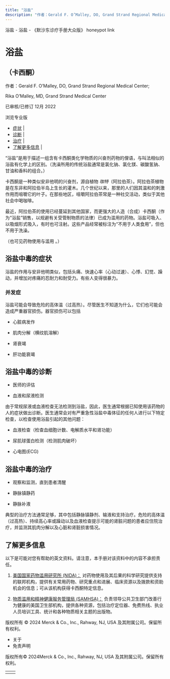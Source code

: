 ```yaml
---
title: "浴盐"
description: "作者：Gerald F. O’Malley, DO, Grand Strand Regional Medical Center;"
---
```


﻿浴盐 \- 浴盐 \- 《默沙东诊疗手册大众版》 honeypot link

# 浴盐

## （卡西酮）

作者：Gerald F. O’Malley, DO, Grand Strand Regional Medical Center;

Rika O’Malley, MD, Grand Strand Medical Center

已审核/已修订 12月 2022

浏览专业版

- [症状](#症状_v35321491_zh) \|
- [诊断](#诊断_v35321511_zh) \|
- [治疗](#治疗_v35321527_zh) \|
- [了解更多信息](#了解更多信息_v35321536_zh) \|

“浴盐”是用于描述一组含有卡西酮类化学物质的兴奋剂药物的俚语，与叫法相似的浴盐有化学上的区别。（洗澡所用的传统浴盐通常是氯化钠、氯化镁、碳酸氢钠、甘油和香料的组合。）

卡西酮是一种类似安非他明的兴奋剂，源自植物 _咖特_（阿拉伯茶）。阿拉伯茶植物是在东非和阿拉伯半岛上生长的灌木。几个世纪以来，那里的人们因其温和的刺激作用而咀嚼它的叶子。在那些地区，咀嚼阿拉伯茶常是一种社交活动，类似于其他社会中喝咖啡。

最近，阿拉伯茶的使用已经蔓延到其他国家，而更强大的人造（合成）卡西酮（作为“浴盐”销售，以规避有关受管制物质的法律）已成为滥用的药物。浴盐可吸入、以吸烟形式吸入，有时也可注射。这些产品经常被标注为“不用于人类食用”，但也不用于洗澡。

（也可见药物使用与滥用 。）

## 浴盐中毒的症状

浴盐的作用与安非他明类似，包括头痛、快速心率（心动过速）、心悸、幻觉、躁动，并增加对疼痛的忍耐力和耐受力。有些人变得很暴力。

### 并发症

浴盐可能会导致危险的高体温（过高热）。尽管医生不知道为什么，它们也可能会造成严重器官损伤。器官损伤可以包括

- 心脏病发作

- 肌肉分解（横纹肌溶解）

- 肾衰竭

- 肝功能衰竭


## 浴盐中毒的诊断

- 医师的评估

- 血液和尿液检测


由于常规尿液或血液检查无法检测到浴盐，因此，医生通常根据已知使用该药物的人的症状做出诊断。医生通常会对有严重急性浴盐中毒体征的任何人进行以下特定检查，以检查使用浴盐引起的其他问题：

- 血液检查（检查血细胞计数、电解质水平和肾功能）

- 尿肌球蛋白检测（检测肌肉破坏）

- 心电图(ECG)


## 浴盐中毒的治疗

- 观察和监测，直到患者清醒

- 静脉镇静药

- 静脉补液


典型的治疗方法通常足够，其中包括静脉镇静剂、输液和支持治疗。危险的高体温（过高热）、持续高心率或躁动以及血液检查提示可能的肾脏问题的患者应住院治疗，并监测其肌肉分解以及心脏和肾脏损害情况。

## 了解更多信息

以下是可能对您有帮助的英文资料。请注意，本手册对该资料中的内容不承担责任。

1. [美国国家药物滥用研究所 (NIDA)：](https://nida.nih.gov/research-topics/synthetic-cathinones-bath-salts) 对药物使用及其后果的科学研究提供支持的联邦机构，提供有关常用药物、研究重点和进展、临床资源以及拨款和资助机会的信息；可从该机构获得卡西酮特定信息。

2. [物质滥用和精神健康服务管理局 (SAMHSA)：](http://www.samhsa.gov/) 负责领导公共卫生部门改善行为健康的美国卫生部机构，提供各种资源，包括治疗定位器、免费热线、执业人员培训工具、统计和各种物质相关主题的出版物。




版权所有 © 2024
Merck & Co., Inc., Rahway, NJ, USA 及其附属公司。保留所有权利。

- 关于
- 免责声明

版权所有© 2024Merck & Co., Inc., Rahway, NJ, USA 及其附属公司。保留所有权利。

|     |     |
| --- | --- |
|  |  |